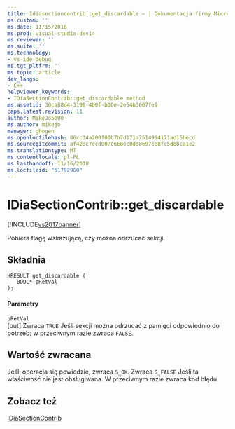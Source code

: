 ```yaml
---
title: Idiasectioncontrib::get_discardable — | Dokumentacja firmy Microsoft
ms.custom: ''
ms.date: 11/15/2016
ms.prod: visual-studio-dev14
ms.reviewer: ''
ms.suite: ''
ms.technology:
- vs-ide-debug
ms.tgt_pltfrm: ''
ms.topic: article
dev_langs:
- C++
helpviewer_keywords:
- IDiaSectionContrib::get_discardable method
ms.assetid: 30ca88d4-3198-4b0f-b30e-2e54b3607fe9
caps.latest.revision: 11
author: MikeJo5000
ms.author: mikejo
manager: ghogen
ms.openlocfilehash: 86cc34a200f00b7b7d171a7514994171ad15becd
ms.sourcegitcommit: af428c7ccd007e668ec0dd8697c88fc5d8bca1e2
ms.translationtype: MT
ms.contentlocale: pl-PL
ms.lasthandoff: 11/16/2018
ms.locfileid: "51792960"
---
```

# <a name="idiasectioncontribgetdiscardable"></a>IDiaSectionContrib::get_discardable
[!INCLUDE[vs2017banner](../../includes/vs2017banner.md)]

Pobiera flagę wskazującą, czy można odrzucać sekcji.  
  
## <a name="syntax"></a>Składnia  
  
```cpp#  
HRESULT get_discardable (   
   BOOL* pRetVal  
);  
```  
  
#### <a name="parameters"></a>Parametry  
 `pRetVal`  
 [out] Zwraca `TRUE` Jeśli sekcji można odrzucać z pamięci odpowiednio do potrzeb; w przeciwnym razie zwraca `FALSE`.  
  
## <a name="return-value"></a>Wartość zwracana  
 Jeśli operacja się powiedzie, zwraca `S_OK`. Zwraca `S_FALSE` Jeśli ta właściwość nie jest obsługiwana. W przeciwnym razie zwraca kod błędu.  
  
## <a name="see-also"></a>Zobacz też  
 [IDiaSectionContrib](../../debugger/debug-interface-access/idiasectioncontrib.md)




